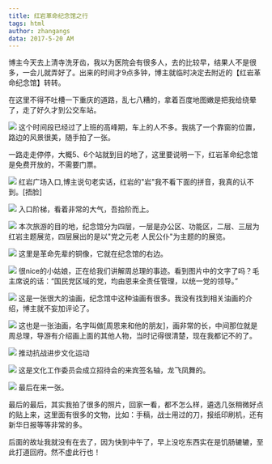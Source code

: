 ```yaml
---
title: 红岩革命纪念馆之行
tags: html
author: zhangangs
data: 2017-5-20 AM
---
```

博主今天去上清寺洗牙齿，我以为医院会有很多人，去的比较早，结果人不是很多，一会儿就弄好了。出来的时间才9点多钟，博主就临时决定去附近的【红岩革命纪念馆】转转。

在这里不得不吐槽一下重庆的道路，乱七八糟的，拿着百度地图嫩是把我给绕晕了，走了好久才到公交车站。


![](/images/5-20/IMG_20170520_100206.jpg)
这个时间段已经过了上班的高峰期，车上的人不多。我挑了一个靠窗的位置，路边的风景很美，随手拍了一张。


一路走走停停，大概5、6个站就到目的地了，这里要说明一下，红岩革命纪念馆是免费开放的，不需要门票。

![](/images/5-20/IMG_20170520_101442.jpg)
红岩广场入口,博主说句老实话，红岩的"岩"我不看下面的拼音，我真的认不到。[捂脸]

![](/images/5-20/IMG_20170520_101457.jpg)
入口阶梯，看着非常的大气，吾拾阶而上。

![](/images/5-20/IMG_20170520_101913.jpg)
本次旅游的目的地，纪念馆分为四层，一层是办公区、功能区，二层、三层为红岩主题展览，四层展出的是以"党之元老 人民公仆"为主题的的展览。

![](/images/5-20/IMG_20170520_102029.jpg)
这里是革命先辈的铜像，它就在纪念馆的右边。

![](/images/5-20/IMG_20170520_102323.jpg)
很nice的小姑娘，正在给我们讲解周总理的事迹。看到图片中的文字了吗？毛主席说的话：“国民党区域的党，均由恩来全责任管理，以统一党的领导。”

![](/images/5-20/IMG_20170520_102719.jpg)
这是一张很大的油画，纪念馆中这种油画有很多。我没有找到相关油画的介绍，博主就不妄加评论了。

![](/images/5-20/IMG_20170520_103704.jpg)
这也是一张油画，名字叫做[周恩来和他的朋友]，画非常的长，中间那位就是周总理，导游有介绍画上面的其他人物，当时记得很清楚，现在我都记不的了。


![](/images/5-20/IMG_20170520_104517.jpg)
推动抗战进步文化运动

![](/images/5-20/IMG_20170520_104613.jpg)
这是文化工作委员会成立招待会的来宾签名轴，龙飞凤舞的。

![](/images/5-20/IMG_20170520_111806_HDR.jpg)
最后在来一张。

最后的最后，其实我拍了很多的照片，回家一看，都不怎么样，遴选几张稍微好点的贴上来，这里面有很多的文物，比如：手稿，战士用过的刀，报纸印刷机，还有新华日报等等非常的多。

后面的故址我就没有在去了，因为快到中午了，早上没吃东西实在是饥肠辘辘，至此打道回府。然不虚此行也！